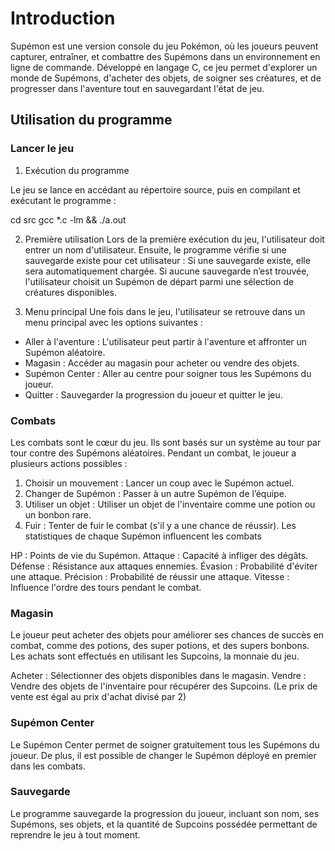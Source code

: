 # Introduction
Supémon est une version console du jeu Pokémon, où les joueurs peuvent capturer, entraîner, et combattre des Supémons dans un environnement en ligne de commande. Développé en langage C, ce jeu permet d'explorer un monde de Supémons, d'acheter des objets, de soigner ses créatures, et de progresser dans l'aventure tout en sauvegardant l'état de jeu.

## Utilisation du programme
### Lancer le jeu
1. Exécution du programme

Le jeu se lance en accédant au répertoire source, puis en compilant et exécutant le programme :

cd src
gcc *.c -lm && ./a.out

2. Première utilisation
Lors de la première exécution du jeu, l'utilisateur doit entrer un nom d'utilisateur. Ensuite, le programme vérifie si une sauvegarde existe pour cet utilisateur :
Si une sauvegarde existe, elle sera automatiquement chargée.
Si aucune sauvegarde n’est trouvée, l'utilisateur choisit un Supémon de départ parmi une sélection de créatures disponibles.

3. Menu principal
Une fois dans le jeu, l'utilisateur se retrouve dans un menu principal avec les options suivantes :
- Aller à l'aventure : L'utilisateur peut partir à l'aventure et affronter un Supémon aléatoire.
- Magasin : Accéder au magasin pour acheter ou vendre des objets.
- Supémon Center : Aller au centre pour soigner tous les Supémons du joueur.
- Quitter : Sauvegarder la progression du joueur et quitter le jeu.
### Combats
Les combats sont le cœur du jeu. Ils sont basés sur un système au tour par tour contre des Supémons aléatoires. Pendant un combat, le joueur a plusieurs actions possibles :

1. Choisir un mouvement : Lancer un coup avec le Supémon actuel.
2. Changer de Supémon : Passer à un autre Supémon de l’équipe.
3. Utiliser un objet : Utiliser un objet de l'inventaire comme une potion ou un bonbon rare.
4. Fuir : Tenter de fuir le combat (s'il y a une chance de réussir).
Les statistiques de chaque Supémon influencent les combats

HP : Points de vie du Supémon.
Attaque : Capacité à infliger des dégâts.
Défense : Résistance aux attaques ennemies.
Évasion : Probabilité d'éviter une attaque.
Précision : Probabilité de réussir une attaque.
Vitesse : Influence l'ordre des tours pendant le combat.

### Magasin
Le joueur peut acheter des objets pour améliorer ses chances de succès en combat, comme des potions, des super potions, et des supers bonbons. Les achats sont effectués en utilisant les Supcoins, la monnaie du jeu.

Acheter : Sélectionner des objets disponibles dans le magasin.
Vendre : Vendre des objets de l'inventaire pour récupérer des Supcoins. (Le prix de vente est égal au prix d'achat divisé par 2)

### Supémon Center
Le Supémon Center permet de soigner gratuitement tous les Supémons du joueur. De plus, il est possible de changer le Supémon déployé en premier dans les combats.

### Sauvegarde
Le programme sauvegarde la progression du joueur, incluant son nom, ses Supémons, ses objets, et la quantité de Supcoins possédée permettant de reprendre le jeu à tout moment.